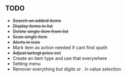 

## TODO
* ~~Search on added items~~
* ~~Display items in list~~
* ~~Delete single item from list~~
* ~~Scan single item~~
* ~~Alerts in icon~~
* Mark item as action needed if cant find xpath
* ~~Adjust tartegt price ect~~
* Create an item type and use that everywhere
* Setting menu
* Remover everything but digits or . in value selection
